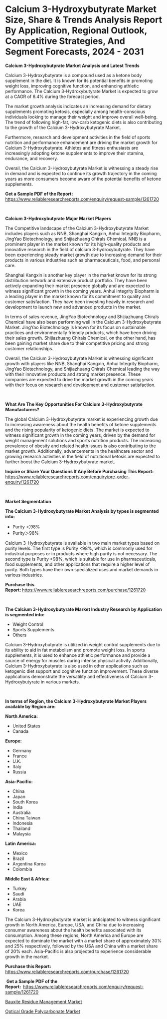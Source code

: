 <p><h1>Calcium 3-Hydroxybutyrate Market Size, Share & Trends Analysis Report By Application, Regional Outlook, Competitive Strategies, And Segment Forecasts, 2024 - 2031</h1></p><p><strong>Calcium 3-Hydroxybutyrate Market Analysis and Latest Trends</strong></p>
<p><p>Calcium 3-Hydroxybutyrate is a compound used as a ketone body supplement in the diet. It is known for its potential benefits in promoting weight loss, improving cognitive function, and enhancing athletic performance. The Calcium 3-Hydroxybutyrate Market is expected to grow at a CAGR of 6.4% during the forecast period. </p><p>The market growth analysis indicates an increasing demand for dietary supplements promoting ketosis, especially among health-conscious individuals looking to manage their weight and improve overall well-being. The trend of following high-fat, low-carb ketogenic diets is also contributing to the growth of the Calcium 3-Hydroxybutyrate Market.</p><p>Furthermore, research and development activities in the field of sports nutrition and performance enhancement are driving the market growth for Calcium 3-Hydroxybutyrate. Athletes and fitness enthusiasts are increasingly adopting ketone supplements to improve their stamina, endurance, and recovery.</p><p>Overall, the Calcium 3-Hydroxybutyrate Market is witnessing a steady rise in demand and is expected to continue its growth trajectory in the coming years as more consumers become aware of the potential benefits of ketone supplements.</p></p>
<p><strong>Get a Sample PDF of the Report:&nbsp;</strong> <a href="https://www.reliableresearchreports.com/enquiry/request-sample/1261720">https://www.reliableresearchreports.com/enquiry/request-sample/1261720</a></p>
<p>&nbsp;</p>
<p><strong>Calcium 3-Hydroxybutyrate Major Market Players</strong></p>
<p><p>The Competitive landscape of the Calcium 3-Hydroxybutyrate Market includes players such as NNB, Shanghai Kangxin, Anhui Integrity Biopharm, JingYao Biotechnology, and Shijiazhuang Chirals Chemical. NNB is a prominent player in the market known for its high-quality products and innovative research in the field of calcium 3-hydroxybutyrate. They have been experiencing steady market growth due to increasing demand for their products in various industries such as pharmaceuticals, food, and personal care.</p><p>Shanghai Kangxin is another key player in the market known for its strong distribution network and extensive product portfolio. They have been actively expanding their market presence globally and are expected to witness significant growth in the coming years. Anhui Integrity Biopharm is a leading player in the market known for its commitment to quality and customer satisfaction. They have been investing heavily in research and development to launch new and advanced products in the market.</p><p>In terms of sales revenue, JingYao Biotechnology and Shijiazhuang Chirals Chemical have also been performing well in the Calcium 3-Hydroxybutyrate Market. JingYao Biotechnology is known for its focus on sustainable practices and environmentally friendly products, which have been driving their sales growth. Shijiazhuang Chirals Chemical, on the other hand, has been gaining market share due to their competitive pricing and strong customer relationships.</p><p>Overall, the Calcium 3-Hydroxybutyrate Market is witnessing significant growth with players like NNB, Shanghai Kangxin, Anhui Integrity Biopharm, JingYao Biotechnology, and Shijiazhuang Chirals Chemical leading the way with their innovative products and strong market presence. These companies are expected to drive the market growth in the coming years with their focus on research and development and customer satisfaction.</p></p>
<p>&nbsp;</p>
<p><strong>What Are The Key Opportunities For Calcium 3-Hydroxybutyrate Manufacturers?</strong></p>
<p><p>The global Calcium 3-Hydroxybutyrate market is experiencing growth due to increasing awareness about the health benefits of ketone supplements and the rising popularity of ketogenic diets. The market is expected to witness significant growth in the coming years, driven by the demand for weight management solutions and sports nutrition products. The increasing prevalence of obesity and related health issues is also contributing to the market growth. Additionally, advancements in the healthcare sector and growing research activities in the field of nutritional ketosis are expected to further boost the Calcium 3-Hydroxybutyrate market.</p></p>
<p><strong>Inquire or Share Your Questions If Any Before Purchasing This Report:</strong> <a href="https://www.reliableresearchreports.com/enquiry/pre-order-enquiry/1261720">https://www.reliableresearchreports.com/enquiry/pre-order-enquiry/1261720</a></p>
<p>&nbsp;</p>
<p><strong>Market Segmentation</strong></p>
<p><strong>The Calcium 3-Hydroxybutyrate Market Analysis by types is segmented into:</strong></p>
<p><ul><li>Purity ＜98%</li><li>Purity＞98%</li></ul></p>
<p><p>Calcium 3-Hydroxybutyrate is available in two main market types based on purity levels. The first type is Purity <98%, which is commonly used for industrial purposes or in products where high purity is not necessary. The second type is Purity >98%, which is suitable for use in pharmaceuticals, food supplements, and other applications that require a higher level of purity. Both types have their own specialized uses and market demands in various industries.</p></p>
<p><strong>Purchase this Report:&nbsp;</strong><a href="https://www.reliableresearchreports.com/purchase/1261720">https://www.reliableresearchreports.com/purchase/1261720</a></p>
<p>&nbsp;</p>
<p><strong>The Calcium 3-Hydroxybutyrate Market Industry Research by Application is segmented into:</strong></p>
<p><ul><li>Weight Control</li><li>Sports Supplements</li><li>Others</li></ul></p>
<p><p>Calcium 3-Hydroxybutyrate is utilized in weight control supplements due to its ability to aid in fat metabolism and promote weight loss. In sports supplements, it is used to enhance athletic performance and provide a source of energy for muscles during intense physical activity. Additionally, Calcium 3-Hydroxybutyrate is also used in other applications such as ketogenic diet support and cognitive function improvement. These diverse applications demonstrate the versatility and effectiveness of Calcium 3-Hydroxybutyrate in various markets.</p></p>
<p>&nbsp;</p>
<p><strong>In terms of Region, the Calcium 3-Hydroxybutyrate Market Players available by Region are:</strong></p>
<p>
    <p> <strong> North America: </strong>
        <ul>
            <li>United States</li>
            <li>Canada</li>
        </ul>
        </p> 
    <p> <strong> Europe: </strong>
        <ul>
            <li>Germany</li>
            <li>France</li>
            <li>U.K.</li>
            <li>Italy</li>
            <li>Russia</li>
        </ul>
        </p> 
    <p> <strong> Asia-Pacific: </strong>
        <ul>
            <li>China</li>
            <li>Japan</li>
            <li>South Korea</li>
            <li>India</li>
            <li>Australia</li>
            <li>China Taiwan</li>
            <li>Indonesia</li>
            <li>Thailand</li>
            <li>Malaysia</li>
        </ul>
        </p> 
    <p> <strong> Latin America: </strong>
        <ul>
            <li>Mexico</li>
            <li>Brazil</li>
            <li>Argentina Korea</li>
            <li>Colombia</li>
        </ul>
        </p> 
    <p> <strong> Middle East & Africa: </strong>
        <ul>
            <li>Turkey</li>
            <li>Saudi</li>
            <li>Arabia</li>
            <li>UAE</li>
            <li>Korea</li>
        </ul>
    </p>
    </p>
<p><p>The Calcium 3-Hydroxybutyrate market is anticipated to witness significant growth in North America, Europe, USA, and China due to increasing consumer awareness about the health benefits associated with its consumption. Among these regions, North America and Europe are expected to dominate the market with a market share of approximately 30% and 25% respectively, followed by the USA and China with a market share of 20% each. Asia-Pacific is also projected to experience considerable growth in the market.</p></p>
<p><strong>Purchase this Report: </strong><a href="https://www.reliableresearchreports.com/purchase/1261720">https://www.reliableresearchreports.com/purchase/1261720</a></p>
<p>&nbsp;<strong>Get a Sample PDF of the Report:&nbsp;&nbsp;</strong><a href="https://www.reliableresearchreports.com/enquiry/request-sample/1261720">https://www.reliableresearchreports.com/enquiry/request-sample/1261720</a></p>
<p><strong></strong></p>
<p><p><a href="https://github.com/edytherolanlouisejk1miz0wig/Market-Research-Report-List-1/blob/main/bauxite-residue-management-market.md">Bauxite Residue Management Market</a></p><p><a href="https://github.com/RoccoManning/Market-Research-Report-List-4/blob/main/optical-grade-polycarbonate-market.md">Optical Grade Polycarbonate Market</a></p></p>
